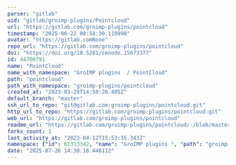 ```yaml
---
parser: "gitlab"
uid: "gitlab/groimp-plugins/Pointcloud"
url: "https://gitlab.com/groimp-plugins/pointcloud"
timestamp: "2025-06-22 00:58:30.118998"
avatar: "https://gitlab.comNone"
repo_url: "https://gitlab.com/groimp-plugins/pointcloud"
doi: "https://doi.org/10.5281/zenodo.15673377"
id: 44700791
name: "PointCloud"
name_with_namespace: "GroIMP plugins  / PointCloud"
path: "pointcloud"
path_with_namespace: "groimp-plugins/pointcloud"
created_at: "2023-03-28T14:50:26.405Z"
default_branch: "master"
ssh_url_to_repo: "git@gitlab.com:groimp-plugins/pointcloud.git"
http_url_to_repo: "https://gitlab.com/groimp-plugins/pointcloud.git"
web_url: "https://gitlab.com/groimp-plugins/pointcloud"
readme_url: "https://gitlab.com/groimp-plugins/pointcloud/-/blob/master/readme.md"
forks_count: 1
last_activity_at: "2023-04-12T15:53:35.343Z"
namespace: {"id": 61313342, "name": "GroIMP plugins ", "path": "groimp-plugins", "kind": "group", "full_path": "groimp-plugins", "parent_id": null, "avatar_url": null, "web_url": "https://gitlab.com/groups/groimp-plugins"}
date: "2025-07-26 14:30:16.446112"
---
```

